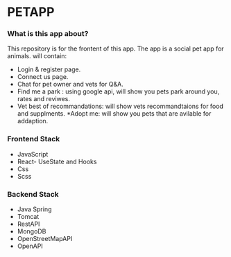 # PETAPP #

### What is this app about? ###

This repository is for the frontent of this app.
The app is a social pet app for animals.
will contain: 
* Login & register page.
* Connect us page.
* Chat for pet owner and vets for Q&A.
* Find me a park : using google api, will show you pets park around you, rates and reviwes.
* Vet best of recommandations: will show vets recommandtaions for food and supplments.
 *Adopt me: will show you pets that are avilable for addaption.

### Frontend Stack ###
* JavaScript 
* React- UseState and Hooks
* Css
* Scss


### Backend Stack ###

* Java Spring
* Tomcat
* RestAPI
* MongoDB
* OpenStreetMapAPI
* OpenAPI


